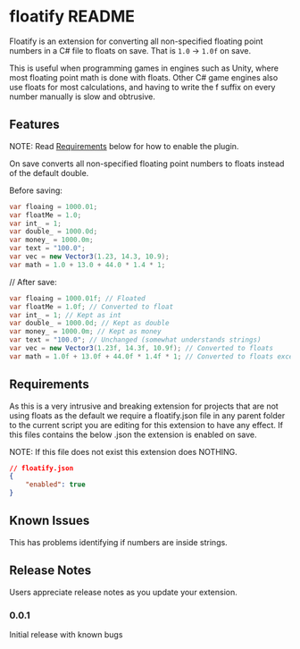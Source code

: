 # floatify README

Floatify is an extension for converting all non-specified floating point numbers in a C# file to floats on save. That is `1.0` -> `1.0f` on save.

This is useful when programming games in engines such as Unity, where most floating point math is done with floats. Other C# game engines also use floats for most calculations, and having to write the f suffix on every number manually is slow and obtrusive.

## Features

NOTE: Read [Requirements](#requirements) below for how to enable the plugin.

On save converts all non-specified floating point numbers to floats instead of the default double.

Before saving:

```cs
var floaing = 1000.01; 
var floatMe = 1.0; 
var int_ = 1; 
var double_ = 1000.0d; 
var money_ = 1000.0m; 
var text = "100.0";
var vec = new Vector3(1.23, 14.3, 10.9);
var math = 1.0 + 13.0 + 44.0 * 1.4 * 1;
```

// After save:

```cs
var floaing = 1000.01f; // Floated
var floatMe = 1.0f; // Converted to float
var int_ = 1; // Kept as int
var double_ = 1000.0d; // Kept as double
var money_ = 1000.0m; // Kept as money
var text = "100.0"; // Unchanged (somewhat understands strings)
var vec = new Vector3(1.23f, 14.3f, 10.9f); // Converted to floats
var math = 1.0f + 13.0f + 44.0f * 1.4f * 1; // Converted to floats except where its an int
```

## Requirements

As this is a very intrusive and breaking extension for projects that are not using floats as the default we require a floatify.json file in any parent folder to the current script you are editing for this extension to have any effect. If this files contains the below .json the extension is enabled on save.

NOTE: If this file does not exist this extension does NOTHING.

```json
// floatify.json
{
    "enabled": true
}
```

## Known Issues

This has problems identifying if numbers are inside strings.

## Release Notes

Users appreciate release notes as you update your extension.

### 0.0.1

Initial release with known bugs
